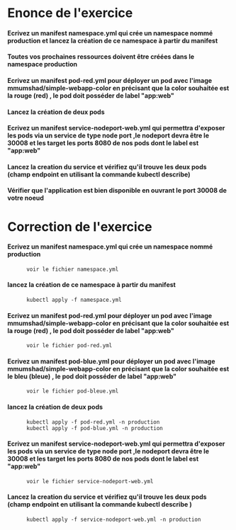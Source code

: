 # Enonce de l'exercice 

#### Ecrivez un manifest namespace.yml qui crée un namespace nommé production et lancez la création de ce namespace à partir du manifest 
#### Toutes vos prochaines ressources doivent être créées dans le namespace production 
####  Ecrivez un manifest pod-red.yml pour déployer un pod avec l'image mmumshad/simple-webapp-color en précisant que la color souhaitée est la rouge (red) , le pod doit posséder de label "app:web"
#### Lancez la création de deux pods 
#### Ecrivez un manifest service-nodeport-web.yml qui permettra d'exposer les pods via un service de type node port ,le nodeport devra être le 30008 et les target les ports 8080 de nos pods dont le label est "app:web"
#### Lancez la creation du service et vérifiez qu'il trouve les deux pods (champ endpoint en utilisant la commande kubectl describe)
#### Vérifier que l'application est bien disponible en ouvrant le port 30008 de votre noeud 





# Correction de l'exercice 

#### Ecrivez un manifest namespace.yml qui crée un namespace nommé production 
          voir le fichier namespace.yml 
#### lancez la création de ce namespace à partir du manifest 
          kubectl apply -f namespace.yml 
#### Ecrivez un manifest pod-red.yml pour déployer un pod avec l'image mmumshad/simple-webapp-color en précisant que la color souhaitée est la rouge (red) , le pod doit posséder de label "app:web"
          voir le fichier pod-red.yml
#### Ecrivez un manifest pod-blue.yml pour déployer un pod avec l'image mmumshad/simple-webapp-color en précisant que la color souhaitée est le bleu (bleue) , le pod doit posséder de label "app:web"
          voir le fichier pod-bleue.yml
#### lancez la création de deux pods 
          kubectl apply -f pod-red.yml -n production
          kubectl apply -f pod-blue.yml -n production  
#### Ecrivez un manifest service-nodeport-web.yml qui permettra d'exposer les pods via un service de type node port ,le nodeport devra être le 30008 et les target les ports 8080 de nos pods dont le label est "app:web"
          voir le fichier service-nodeport-web.yml
#### Lancez la creation du service et vérifiez qu'il trouve les deux pods (champ endpoint en utilisant la commande kubectl describe )
          kubectl apply -f service-nodeport-web.yml -n production
